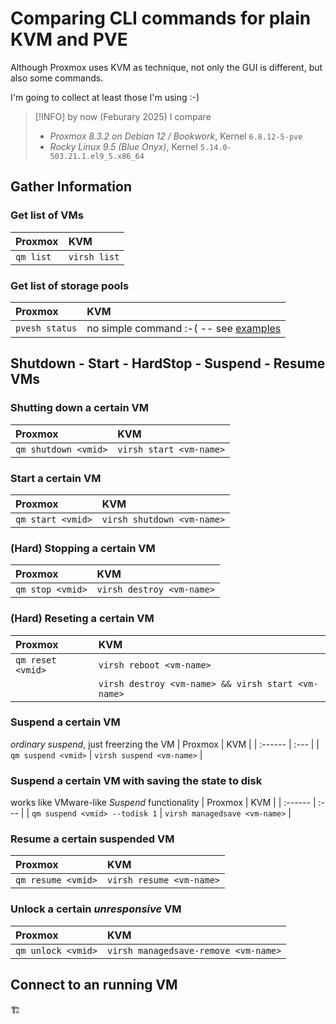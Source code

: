 # Comparing CLI commands for plain KVM and PVE
Although Proxmox uses KVM as technique, not only the GUI is different, but also some commands.

I'm going to collect at least those I'm using :-)

> [!INFO]
> by now (Feburary 2025) I compare
> - *Proxmox 8.3.2 on Debian 12 / Bookwork*, Kernel `6.8.12-5-pve`
> - *Rocky Linux 9.5 (Blue Onyx)*, Kernel `5.14.0-503.21.1.el9_5.x86_64`

## Gather Information
### Get list of VMs
| Proxmox | KVM |
| :------ | :--- |
| `qm list` | `virsh list`|

### Get list of storage pools
| Proxmox | KVM |
| :------ | :--- |
| `pvesh status` | no simple command :-( -- see [examples](./KVE-PVE-Command-Examples.md)| 

## Shutdown - Start - HardStop - Suspend - Resume VMs
### Shutting down a certain VM
| Proxmox | KVM |
| :------ | :--- |
| `qm shutdown <vmid>` | `virsh start <vm-name>` |

### Start a certain VM
| Proxmox | KVM |
| :------ | :--- |
| `qm start <vmid>` | `virsh shutdown <vm-name>` |

### (Hard) Stopping a certain VM
| Proxmox | KVM |
| :------ | :--- |
| `qm stop <vmid>` | `virsh destroy <vm-name>` |

### (Hard) Reseting a certain VM
| Proxmox | KVM |
| :------ | :--- |
| `qm reset <vmid>` | `virsh reboot <vm-name>` |
| | `virsh destroy <vm-name> && virsh start <vm-name>` |

### Suspend a certain VM
*ordinary suspend*, just freerzing the VM
| Proxmox | KVM |
| :------ | :--- |
| `qm suspend <vmid>` | `virsh suspend <vm-name>` |

### Suspend a certain VM with saving the state to disk
works like VMware-like *Suspend* functionality
| Proxmox | KVM |
| :------ | :--- |
| `qm suspend <vmid> --todisk 1` | `virsh managedsave <vm-name>` |

### Resume a certain suspended VM
| Proxmox | KVM |
| :------ | :--- |
| `qm resume <vmid>` | `virsh resume <vm-name>` |

### Unlock a certain *unresponsive* VM
| Proxmox | KVM |
| :------ | :--- |
| `qm unlock <vmid>` | `virsh managedsave-remove <vm-name>` |



## Connect to an running VM
🏗️
